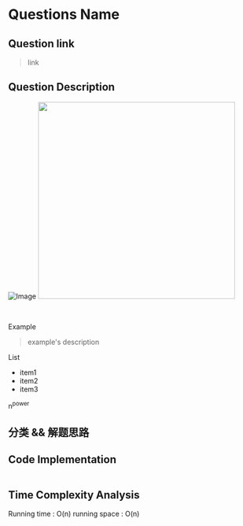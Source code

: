 # Questions Name

## Question link
> link

## Question Description
![Image]()
<img src="" width="400" />

<br/>

Example
> example's description

List
- item1
- item2
- item3

n<sup>power</sup> 
## 分类 && 解题思路

## Code Implementation
```c++

```

## Time Complexity Analysis
Running time  : O(n)
running space : O(n)